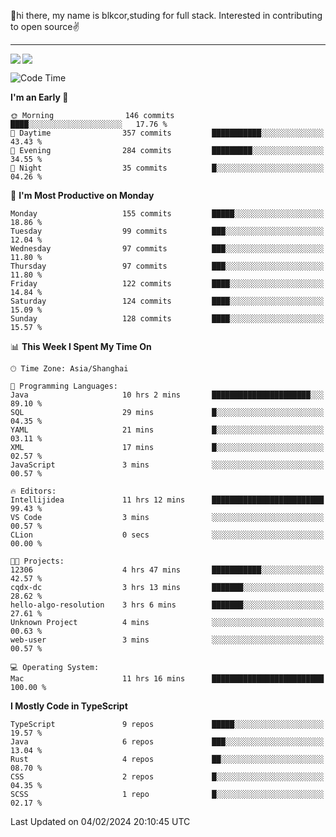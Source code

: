 👋hi there, my name is blkcor,studing for full stack.
Interested in contributing to open source✌️

<hr/>

![](https://github-readme-stats.vercel.app/api?username=blkcor)
<a href="https://github.com/blkcor/github-readme-stats">
    <img align="left" src="https://github-readme-stats.vercel.app/api/top-langs/?username=blkcor&hide=jupyter%20notebook,shaderlab,tex,c%23&langs_count=9" />
</a>


<!--START_SECTION:waka-->
![Code Time](http://img.shields.io/badge/Code%20Time-894%20hrs%2030%20mins-blue)

**I'm an Early 🐤** 

```text
🌞 Morning                146 commits         ████░░░░░░░░░░░░░░░░░░░░░   17.76 % 
🌆 Daytime                357 commits         ███████████░░░░░░░░░░░░░░   43.43 % 
🌃 Evening                284 commits         █████████░░░░░░░░░░░░░░░░   34.55 % 
🌙 Night                  35 commits          █░░░░░░░░░░░░░░░░░░░░░░░░   04.26 % 
```
📅 **I'm Most Productive on Monday** 

```text
Monday                   155 commits         █████░░░░░░░░░░░░░░░░░░░░   18.86 % 
Tuesday                  99 commits          ███░░░░░░░░░░░░░░░░░░░░░░   12.04 % 
Wednesday                97 commits          ███░░░░░░░░░░░░░░░░░░░░░░   11.80 % 
Thursday                 97 commits          ███░░░░░░░░░░░░░░░░░░░░░░   11.80 % 
Friday                   122 commits         ████░░░░░░░░░░░░░░░░░░░░░   14.84 % 
Saturday                 124 commits         ████░░░░░░░░░░░░░░░░░░░░░   15.09 % 
Sunday                   128 commits         ████░░░░░░░░░░░░░░░░░░░░░   15.57 % 
```


📊 **This Week I Spent My Time On** 

```text
🕑︎ Time Zone: Asia/Shanghai

💬 Programming Languages: 
Java                     10 hrs 2 mins       ██████████████████████░░░   89.10 % 
SQL                      29 mins             █░░░░░░░░░░░░░░░░░░░░░░░░   04.35 % 
YAML                     21 mins             █░░░░░░░░░░░░░░░░░░░░░░░░   03.11 % 
XML                      17 mins             █░░░░░░░░░░░░░░░░░░░░░░░░   02.57 % 
JavaScript               3 mins              ░░░░░░░░░░░░░░░░░░░░░░░░░   00.57 % 

🔥 Editors: 
Intellijidea             11 hrs 12 mins      █████████████████████████   99.43 % 
VS Code                  3 mins              ░░░░░░░░░░░░░░░░░░░░░░░░░   00.57 % 
CLion                    0 secs              ░░░░░░░░░░░░░░░░░░░░░░░░░   00.00 % 

🐱‍💻 Projects: 
12306                    4 hrs 47 mins       ███████████░░░░░░░░░░░░░░   42.57 % 
cqdx-dc                  3 hrs 13 mins       ███████░░░░░░░░░░░░░░░░░░   28.62 % 
hello-algo-resolution    3 hrs 6 mins        ███████░░░░░░░░░░░░░░░░░░   27.61 % 
Unknown Project          4 mins              ░░░░░░░░░░░░░░░░░░░░░░░░░   00.63 % 
web-user                 3 mins              ░░░░░░░░░░░░░░░░░░░░░░░░░   00.57 % 

💻 Operating System: 
Mac                      11 hrs 16 mins      █████████████████████████   100.00 % 
```

**I Mostly Code in TypeScript** 

```text
TypeScript               9 repos             █████░░░░░░░░░░░░░░░░░░░░   19.57 % 
Java                     6 repos             ███░░░░░░░░░░░░░░░░░░░░░░   13.04 % 
Rust                     4 repos             ██░░░░░░░░░░░░░░░░░░░░░░░   08.70 % 
CSS                      2 repos             █░░░░░░░░░░░░░░░░░░░░░░░░   04.35 % 
SCSS                     1 repo              █░░░░░░░░░░░░░░░░░░░░░░░░   02.17 % 
```




 Last Updated on 04/02/2024 20:10:45 UTC
<!--END_SECTION:waka-->


